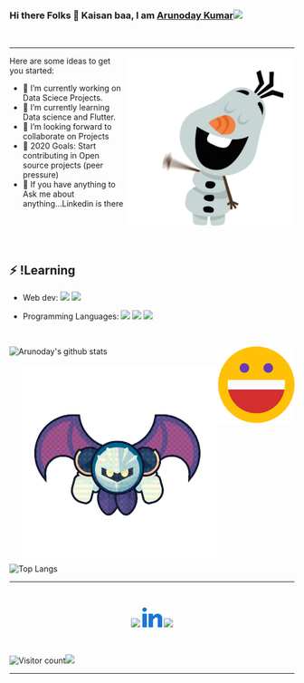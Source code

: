 ### Hi there Folks 👋 Kaisan baa, I am [Arunoday Kumar](https://arunodaykumar.me)<img src="https://media2.giphy.com/media/KB8MHRUq55wjXVwWyl/source.gif" width="50">
<br/>
<hr>

<img src="hii.gif" width="300" align='right'>

Here are some ideas to get you started:

- 🔭 I’m currently working on Data Sciece Projects.
- 🌱 I’m currently learning Data science and Flutter.
- 👯 I’m looking forward to collaborate on Projects
- 🥅 2020 Goals: Start contributing in Open source projects (peer pressure)
- 💬 If you have anything to Ask me about anything...Linkedin is there


<br/>
<br/>


<br/>

## ⚡ !Learning

<p align="left">
    
- Web dev:
    <a href="" alt="HTML"><img width="25px" src="https://upload.wikimedia.org/wikipedia/commons/thumb/8/80/HTML5_logo_resized.svg/1200px-HTML5_logo_resized.svg.png"></a>
    <a href="" alt="CSS"><img width="25px" src="https://upload.wikimedia.org/wikipedia/commons/thumb/d/d5/CSS3_logo_and_wordmark.svg/1200px-CSS3_logo_and_wordmark.svg.png"></a>
    <!--<a href="" alt="React"><img width="35px" src="https://cdn.worldvectorlogo.com/logos/react.svg"></a>-->
    
- Programming Languages: 
    <a href="" alt="C"><img width="35px" src="https://cdn.iconscout.com/icon/free/png-512/c-programming-569564.png"></a>
    <a href="" alt="Java"><img width="80px" src="https://logos-download.com/wp-content/uploads/2016/10/Java_logo_icon.png"></a>
    <a href="" alt="GitHub"><img width="80px" src="https://www.python.org/static/community_logos/python-logo-inkscape.svg"></a>

    
    
<!--- Data Science:
    <a href="" alt="GitHub"><img width="100px" src="https://matplotlib.org/3.2.1/_static/logo2_compressed.svg"></a>
    <a href="" alt="GitHub"><img width="100px" src="https://upload.wikimedia.org/wikipedia/commons/thumb/e/ed/Pandas_logo.svg/1200px-Pandas_logo.svg.png"></a>
    <a href="" alt="GitHub"><img width="100px" src="https://upload.wikimedia.org/wikipedia/commons/thumb/1/1a/NumPy_logo.svg/775px-NumPy_logo.svg.png"></a>-->
   
<!--- Android dev:
    <a href="" alt="GitHub"><img width="100px" src="https://upload.wikimedia.org/wikipedia/commons/1/17/Google-flutter-logo.png"></a>-->
    
   
  </p>
  <br/>


<a href="" alt="Happy" ><img width="135px" align="right" src="https://github.com/nirala96/nirala96/blob/master/happy.png"></a>

![Arunoday's github stats](https://github-readme-stats.vercel.app/api?username=nirala96&show_icons=true&theme=radical)
<br/>
<br/>
<img src="bat.gif" width="350" align='right'>
![Top Langs](https://github-readme-stats.vercel.app/api/top-langs/?username=nirala96)
<br>
<hr>
<br>
<p align="center">
    <a href="https://arunodaykumar.me" alt="Portfolio"><img width="120px" src="https://www.a2solutions.ae/wp-content/uploads/2015/10/portfolio.png"></a>
    <a href="ttps://www.linkedin.com/in/ArunodayKumar/ " alt="Linkedin"><img width="35px" src="linkedin.png"></a>
    <a href="https://drive.google.com/file/d/1bVulZCLqBCx1_bE9Sj_uLMkFhvDpKeT4/view?usp=sharing   " alt="resume"><img width="35px" src="https://cdn2.iconfinder.com/data/icons/business-management-and-teamwork-filled-color/300/163251747Untitled-3-512.png"></a>
    
</p>
  
<br/>

![Visitor count](https://visitor-badge.laobi.icu/badge?page_id=nirala96.nirala96)<img src="https://media.giphy.com/media/dxn6fRlTIShoeBr69N/giphy.gif" width="30">

<hr>


